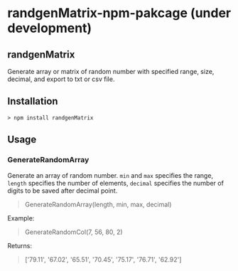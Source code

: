 # randgenMatrix-npm-pakcage (under development)

## randgenMatrix
Generate array or matrix of random number with specified range, size, decimal, and export to txt or csv file. 

## Installation
    > npm install randgenMatrix

## Usage
### GenerateRandomArray
Generate an array of random number. `min` and `max` specifies the range, `length` specifies the number of elements, `decimal` specifies the number of digits to be saved after decimal point.
    
> GenerateRandomArray(length, min, max, decimal)

Example: 
> GenerateRandomCol(7, 56, 80, 2)

Returns: 
> ['79.11', '67.02', '65.51', '70.45', '75.17', '76.71', '62.92']